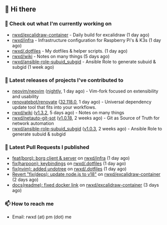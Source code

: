 ## 👋 Hi there

### 👷 Check out what I'm currently working on


- [rwxd/excalidraw-container](https://github.com/rwxd/excalidraw-container) - Daily build for excalidraw (1 day ago)
- [rwxd/infra](https://github.com/rwxd/infra) - Infrastructure configuration for Raspberry Pi&#39;s &amp; K3s (1 day ago)
- [rwxd/.dotfiles](https://github.com/rwxd/.dotfiles) - My dotfiles &amp; helper scripts. (1 day ago)
- [rwxd/wiki](https://github.com/rwxd/wiki) - Notes on many things (5 days ago)
- [rwxd/ansible-role-subuid_subgid](https://github.com/rwxd/ansible-role-subuid_subgid) - Ansible Role to generate subuid &amp; subgid (1 week ago)

### 🔭 Latest releases of projects I've contributed to


- [neovim/neovim](https://github.com/neovim/neovim) ([nightly](https://github.com/neovim/neovim/releases/tag/nightly), 1 day ago) - Vim-fork focused on extensibility and usability
- [renovatebot/renovate](https://github.com/renovatebot/renovate) ([32.118.0](https://github.com/renovatebot/renovate/releases/tag/32.118.0), 1 day ago) - Universal dependency update tool that fits into your workflows.
- [rwxd/wiki](https://github.com/rwxd/wiki) ([v1.3.2](https://github.com/rwxd/wiki/releases/tag/v1.3.2), 5 days ago) - Notes on many things
- [rwxd/netauto-git-sot](https://github.com/rwxd/netauto-git-sot) ([v1.0.18](https://github.com/rwxd/netauto-git-sot/releases/tag/v1.0.18), 2 weeks ago) - Git as Source of Truth for network automation
- [rwxd/ansible-role-subuid_subgid](https://github.com/rwxd/ansible-role-subuid_subgid) ([v1.0.3](https://github.com/rwxd/ansible-role-subuid_subgid/releases/tag/v1.0.3), 2 weeks ago) - Ansible Role to generate subuid &amp; subgid

### 🔨 Latest Pull Requests I published


- [feat(borg): borg client &amp; server](https://github.com/rwxd/infra/pull/52) on [rwxd/infra](https://github.com/rwxd/infra) (1 day ago)
- [fix(harpoon): keybindings](https://github.com/rwxd/.dotfiles/pull/22) on [rwxd/.dotfiles](https://github.com/rwxd/.dotfiles) (1 day ago)
- [fix(nvim): added undotree](https://github.com/rwxd/.dotfiles/pull/21) on [rwxd/.dotfiles](https://github.com/rwxd/.dotfiles) (1 day ago)
- [Revert &#34;fix(deps): update node.js to v18&#34;](https://github.com/rwxd/excalidraw-container/pull/11) on [rwxd/excalidraw-container](https://github.com/rwxd/excalidraw-container) (2 days ago)
- [docs(readme): fixed docker link](https://github.com/rwxd/excalidraw-container/pull/8) on [rwxd/excalidraw-container](https://github.com/rwxd/excalidraw-container) (3 days ago)

### 📫 How to reach me

- Email: rwxd (at) pm (dot) me
